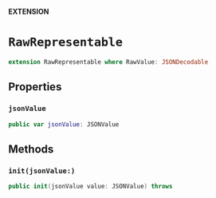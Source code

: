**EXTENSION**

# `RawRepresentable`
```swift
extension RawRepresentable where RawValue: JSONDecodable
```

## Properties
### `jsonValue`

```swift
public var jsonValue: JSONValue
```

## Methods
### `init(jsonValue:)`

```swift
public init(jsonValue value: JSONValue) throws
```
